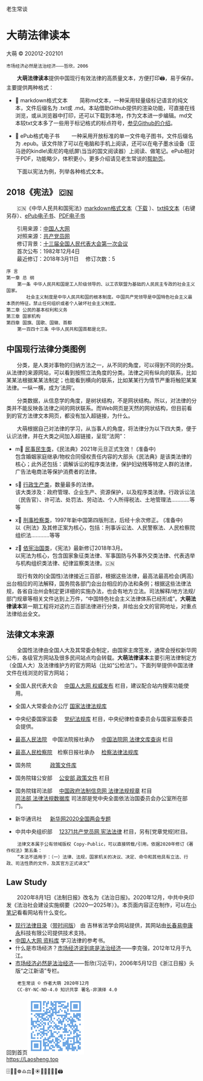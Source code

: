 老生常谈

大萌法律读本
=====================
大萌 © 202012-202101

	市场经济必然是法治经济———哲欣，2006

　　**大萌法律读本**提供中国现行有效法律的高质量文本，方便打印🖨，易于保存。主要提供两种格式：

+ 📑 markdown格式文本 　　简称md文本，一种采用轻量级标记语言的纯文本，文件后缀名为 .txt或 .md。本站借助Github提供的渲染功能，可直接在线浏览，或从浏览器中打印，还可以下载到本地，作为文本进一步编辑。md文本较txt文本多了一些用于标记格式的标点符号，[参见Github的介绍](https://docs.github.com/cn/free-pro-team@latest/github/writing-on-github "Github支持渲染的文本格式")。
 
+ 📖 ePub格式电子书 　　一种采用开放标准的单一文件电子图书，文件后缀名为 .epub。该文件除了可以在电脑和手机上阅读，还可以在电子墨水设备（亚马逊的kindle\索尼的电纸屏\当当的国文阅读器）上阅读、做笔记。ePub相对于PDF，功能略少，体积更小，更多介绍请见老生常谈的[帮助页](../author/helpweb.txt "markdown格式的帮助文本")。

　　下面以宪法为例，列举各种格式文本。

2018《宪法》 🇨🇳 
--------------

　　🇨🇳《中华人民共和国宪法》[markdown格式文本](201803-xianfa.txt "UTF8编码")（[下载](201803-xianfa.txt.md "下载后可用文本编辑器打开") ）、[txt纯文本](201803-xianfa-gbk.txt "GBK编码")（右键另存）、[ePub电子书](201803《宪法》.epub)、[PDF电子书](201803《宪法》.pdf)

　　引用来源：[中国人大网](http://www.npc.gov.cn/npc/c505/201803/e87e5cd7c1ce46ef866f4ec8e2d709ea.shtml )  
　　对照来源：[共产党员网](http://news.12371.cn/2018/03/22/ARTI1521673331685307.shtml )  
　　修订背景：[十三届全国人民代表大会第一次会议](http://www.npc.gov.cn/zgrdw/npc/lfzt/rlyw/node_33714.htm)  
　　首次公布：1982年12月4日　	
　　最近修订：2018年3月11日　	修订次数：5  

	序 言
	第一章 总 纲
		第一条 中华人民共和国是工人阶级领导的、以工农联盟为基础的人民民主专政的社会主义国家。
		　　社会主义制度是中华人民共和国的根本制度。中国共产党领导是中国特色社会主义最本质的特征。禁止任何组织或者个人破坏社会主义制度。
	第二章 公民的基本权利和义务
	第三章 国家机构
	第四章 国旗、国歌、国徽、首都
		第一百四十三条 中华人民共和国首都是北京。


中国现行法律分类图例
-------------------

　　分类，是人类对事物的归纳方法之一，从不同的角度，可以得到不同的分类。从法律的来源网站，可以看到按照立法角度的分类。法律之间有纵向的联系，比如某某法根据某某法制定；也能看到横向的联系，比如某某行为情节严重将触犯某某法律。一纵一横，成为‘法网’。

　　分类数据，从信息学的角度，是树状结构，不是网状结构。所以，对法律的分类并不能反映各法律之间的网状联系。而Web网页是天然的网状结构，但目前看到的官方法律文本网页，都没有加入超链接，为什么。

　　大萌根据自己对法律的学习，从当事人的角度，将法律分为以下四大类，便于认识法律，并在大类之间加入超链接，呈现“法网”：

+ m📙 [民事民生类](index2.html#m-民事民生类 "法治基石，助力百姓")，《民法典》2021年元旦正式生效！ (准备中)  
	包含婚姻家庭继承/物权合同侵权责任内容的大部头《民法典》是该类法律的核心；此外还包括：调解诉讼的程序类法律，保护妇幼残等特定人群的法律，广告法电商法等保护消费者的法律。

+ s📗 [行政生产类](index2.html#s-行政生产类 "各行各业，按部就班")，数量最多的法律。  
	该大类涉及：政府管理、企业生产、资源保护，以及程序类法律。行政诉讼法（民告官）、许可法、处罚法、劳动法、个人所得税法、土地管理法…………等等

+ x📘 [刑事检察类](index2.html#x-刑事检察类 "大国重典，仍在修正")，1997年新中国第四版刑法，后经十余次修正。 (准备中)  
	以《刑法》及其修正案为核心，包括：刑事诉讼法、人民警察法、人民检察院组织法…………等等

+ z🌅 [依宪治国类](index2.html#z-依宪治国类 "依宪治国，立国之本")，《宪法》最新修订2018年3月。  
	以宪法为核心，包含国家象征类法律、军事国防与外事外交类法律、代表选举与机构组织类法律、纪律监察类法律。🇨🇳

　　现行有效的(全国性)法律接近三百部，根据这些法律，最高法最高检会(两高)出台相应的司法解释，国务院各部门会出台相应的办法和条例；根据这些法律法规，各省自治州会制定更详细的实施办法，也会有地方立法。司法解释/地方法规/部门规章等相关文件达到上万件，“中国特色社会主义法律体系已经形成”。**大萌法律读本**第一期工程将对这约三百部法律进行分类，并给出全文的官网地址，对重点法律给出全文。


法律文本来源
-------------

　　全国性法律由全国人大及其常委会制定，由国家主席签发，通常会授权新华网公布，各级官方网站及很多民间站点均会转载。**大萌法律读本**主要引用法律制定方（全国人大）及法律维护方的官方网站（比如“公检法”）。下面列举提供中国法律文件在线浏览的官方网站；

* 全国人民代表大会　	[中国人大网 权威发布](http://www.npc.gov.cn/npc/c12435/list.shtml) 栏目，建议配合站内搜索功能使用。
* 全国人大常委会办公厅	[国家法律法规库](http://www.npc.gov.cn/flk ) 
* 中央纪委国家监委　	[党纪法规库](http://www.ccdi.gov.cn/fgk/index ) 栏目，中央纪律检查委员会与国家监察委员会提供。
* [最高人民法院](http://www.court.gov.cn )　中国法院报社承办　	[中国法院网 法律文库查询](https://www.chinacourt.org/law.shtml) 栏目
* [最高人民检察院](https://www.spp.gov.cn )　检察日报社承办　	[检察法律法规库](https://www.spp.gov.cn/spp/flfgk )  

* 国务院 　　　 	[政策文件库](http://www.gov.cn/zhengce/zhengcewenjianku )
* 国务院辖公安部　	[公安部 政策文件](https://www.mps.gov.cn/n6557558/index.html) 栏目
* 国务院辖司法部　	[中国政府法制信息网 法律法规规章](http://www.moj.gov.cn/Department/node_592.html) 栏目  
[司法部 法律法规数据库](http://search.chinalaw.gov.cn/search2.html) 司法部是党中央全面依法治国委员会办公室所在部门。

* 新华通讯社 　 	[新华网2020全国两会专题](http://www.xinhuanet.com/politics/2020lh )
* 中共中央组织部　	[12371共产党员网 宪法法律](http://www.12371.cn/special/falv ) 栏目，另有[党章党规]栏目。

```
	法律文本属于公有领域版权 Copy-Public，可以直接转载/引用。依据2020年修订《著作权法》第五条：
	“本法不适用于：（一）法律、法规，国家机关的决议、决定、命令和其他具有立法、行政、司法性质的文件，及其官方正式译文”
```


Law Study
----------

　　2020年8月1日《法制日报》改名为《法治日报》。2020年12月，中共中央印发《法治社会建设实施纲要（2020—2025年）》。本页面内容正在制作，可以在[小笔记](/broad/blog.txt "建站小笔记")看看网站有什么变化。
<!-- + [自己打官司要做什么准备？]() （准备中）-->


* [现行法律目录](http://www.jlfxhw.com/flml/2475.jhtml)（[带时间版](http://jlfxhw.com/flmlnew/index.jhtml)） 由 吉林省法学会网站提供，其网站由[长春易申康永](http://www.jlssp.com.cn/qyzy/enterprise/55.html)科技有限公司提供技术支持。
* [中国人大网 资料库](http://www.npc.gov.cn/npc/zlk/list.shtml) 学习法律的参考书。
* 什么是市场经济？[市场经济说到底是法治经济](http://finance.sina.com.cn/china/20121230/041914157371.shtml "时任副总理李克强在区域发展与改革座谈会上的发言")——李克强，2012年12月于九江。
* [市场经济必然是法治经济](http://zjrb.zjol.com.cn/html/2006-05/12/content_95276.htm "时任省委书记习近平发文")——哲欣(习近平)，2006年5月12日《浙江日报》头版“之江新语”专栏。

```
	老生常谈 © 作者大萌 2020年12月
	CC-BY-NC-ND-4.0 知识共享 署名-非演绎 4.0
```
回到首页<a href=".." title="返回老生常谈首页"><img src="../indexQR-Blue.png" /></a>  
https://Laosheng.top  
<!-- Global site tag (gtag.js) - Google Analytics -->
<script async src="https://www.googletagmanager.com/gtag/js?id=UA-179794713-1"></script>
<script>  window.dataLayer = window.dataLayer || [];
  function gtag(){dataLayer.push(arguments);}
  gtag('js', new Date());  gtag('config', 'UA-179794713-1');
</script>
🗄️📃📑☸️♎⚖️🌅☀️📕📘📗📙📖🖨️
